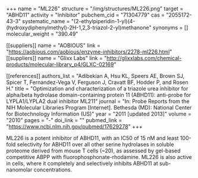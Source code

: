 +++
name = "ML226"
structure = "/img/structures/ML226.png"
target = "ABHD11"
activity = "Inhibitor"
pubchem_cid = "71304779"
cas = "2055172-43-3"
systematic_name = "(2-ethylpiperidin-1-yl)(4-(hydroxydiphenylmethyl)-2H-1,2,3-triazol-2-yl)methanone"
synonyms = []
molecular_weight = "390.49"

[[suppliers]]
name = "AOBIOUS"
link = "https://aobious.com/aobious/enzyme-inhibitors/2278-ml226.html"
[[suppliers]]
name = "Glixx Labs"
link = "http://glixxlabs.com/chemical-products/molecular-library_p4/GLXC-02169"

[[references]]
authors_list = "Adibekian A, Hsu KL, Speers AE, Brown SJ, Spicer T, Fernandez-Vega V, Ferguson J, Cravatt BF, Hodder P, and Rosen H."
title = "Optimization and characterization of a triazole urea inhibitor for alpha/beta hydrolase domain-containing protein 11 (ABHD11): anti-probe for LYPLA1/LYPLA2 dual inhibitor ML211"
journal = "In: Probe Reports from the NIH Molecular Libraries Program [Internet]. Bethesda (MD): National Center for Biotechnology Information (US)"
year = "2011 [updated 2013]"
volume = "2010"
pages = "-"
doi_link = ""
pubmed_link = "https://www.ncbi.nlm.nih.gov/pubmed/17629278"
+++

ML226 is a potent inhibitor of ABHD11, with an IC50 of 15 nM and least 100-fold selectivity for ABHD11 over all other serine hydrolases in soluble proteome derived from mouse T cells (~20), as assessed by gel-based competitive ABPP with fluorophosphonate-rhodamine. ML226 is also active in cells, where it completely and selectively inhibits ABHD11 at sub-nanomolar concentrations.
